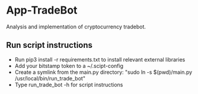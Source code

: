# App-TradeBot
Analysis and implementation of cryptocurrency tradebot.

## Run script instructions

* Run pip3 install -r requirements.txt to install relevant external libraries
* Add your bitstamp token to a ~/.scipt-config
* Create a symlink from the main.py directory: "sudo ln -s $(pwd)/main.py /usr/local/bin/run_trade_bot"
* Type run_trade_bot -h for script instructions 

